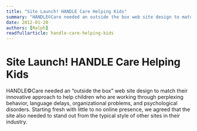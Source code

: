 ```yaml
---
title: "Site Launch! HANDLE Care Helping Kids"
summary: "HANDLE©Care needed an outside the box web site design to match their innovative approach to help children who are working through perplexing behavior, language delays, organizational problems, and psychological disorders. Starting fresh with little to no online presence, we agreed that the site also needed to stand out from the typical style of other sites in their industry."
date: 2012-01-20
authors: [Ralph]
readfullarticle: handle-care-helping-kids
---
```


# Site Launch! HANDLE Care Helping Kids

HANDLE©Care needed an “outside the box” web site design to match their innovative approach to help children who are working through perplexing behavior, language delays, organizational problems, and psychological disorders. Starting fresh with little to no online presence, we agreed that the site also needed to stand out from the typical style of other sites in their industry.

